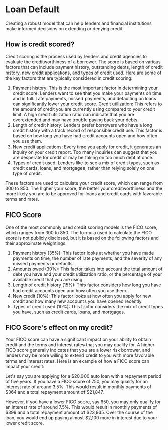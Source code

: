 # Loan Default
Creating a robust model that can help lenders and financial institutions make informed decisions on extending or denying credit


## How is credit scored?

Credit scoring is the process used by lenders and credit agencies to evaluate the creditworthiness of a borrower. The score is based on various factors that can include payment history, outstanding debts, length of credit history, new credit applications, and types of credit used. Here are some of the key factors that are typically considered in credit scoring:

1. Payment history: This is the most important factor in determining your credit score. Lenders want to see that you make your payments on time and in full. Late payments, missed payments, and defaulting on loans can significantly lower your credit score.
Credit utilization: This refers to the amount of credit you are currently using compared to your credit limit. A high credit utilization ratio can indicate that you are overextended and may have trouble paying back your debts.
2. Length of credit history: Lenders prefer borrowers who have a long credit history with a track record of responsible credit use. This factor is based on how long you have had credit accounts open and how often you use them.
3. New credit applications: Every time you apply for credit, it generates an inquiry on your credit report. Too many inquiries can suggest that you are desperate for credit or may be taking on too much debt at once.
4. Types of credit used: Lenders like to see a mix of credit types, such as credit cards, loans, and mortgages, rather than relying solely on one type of credit.

These factors are used to calculate your credit score, which can range from 300 to 850. The higher your score, the better your creditworthiness and the more likely you are to be approved for loans and credit cards with favorable terms and rates.

## FICO Score

One of the most commonly used credit scoring models is the FICO score, which ranges from 300 to 850. The formula used to calculate the FICO score is not publicly disclosed, but it is based on the following factors and their approximate weightings:

1. Payment history (35%): This factor looks at whether you have made payments on time, the number of late payments, and the severity of any missed payments or defaults.
2. Amounts owed (30%): This factor takes into account the total amount of debt you have and your credit utilization ratio, or the percentage of your available credit that you are using.
3. Length of credit history (15%): This factor considers how long you have had credit accounts open and how often you use them.
4. New credit (10%): This factor looks at how often you apply for new credit and how many new accounts you have opened recently.
5. Types of credit used (10%): This factor considers the mix of credit types you have, such as credit cards, loans, and mortgages.

## FICO Score's effect on my credit?

Your FICO score can have a significant impact on your ability to obtain credit and the terms and interest rates that you may qualify for. A higher FICO score generally indicates that you are a lower risk borrower, and lenders may be more willing to extend credit to you with more favorable terms and interest rates. Here is an example of how a FICO score can impact your credit:

Let's say you are applying for a $20,000 auto loan with a repayment period of five years. If you have a FICO score of 750, you may qualify for an interest rate of around 3.5%. This would result in monthly payments of $364 and a total repayment amount of $21,847.

However, if you have a lower FICO score, say 650, you may only qualify for an interest rate of around 7.5%. This would result in monthly payments of $399 and a total repayment amount of $23,935. Over the course of the loan, you would end up paying almost $2,100 more in interest due to your lower credit score.